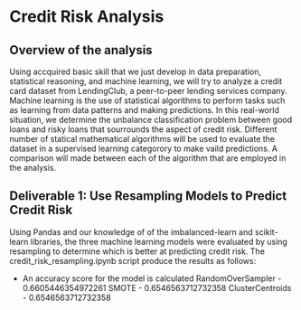 # Credit Risk Analysis

## Overview of the analysis
  Using accquired basic skill that we just develop in data preparation, statistical reasoning, and machine learning, we will try to analyze a credit card dataset from LendingClub, a peer-to-peer lending services company. Machine learning is the use of statistical algorithms to perform tasks such as learning from data patterns and making predictions. In this real-world situation, we determine the unbalance classification problem between good loans and risky loans that sourrounds the aspect of credit risk. Different number of statical mathematical algorithms will be used to evaluate the dataset in a supervised learning categorory to make vaild predictions. A comparison will made between each of the algorithm that are employed in the analysis.
  
## Deliverable 1: Use Resampling Models to Predict Credit Risk
  Using Pandas and our knowledge of of the imbalanced-learn and scikit-learn libraries, the three machine learning models were evaluated by using resampling to determine which is better at predicting credit risk. The credit_risk_resampling.ipynb script produce the results as follows:
  - An accuracy score for the model is calculated
      RandomOverSampler - 0.6605446354972261
      SMOTE - 0.6546563712732358
      ClusterCentroids - 0.6546563712732358
